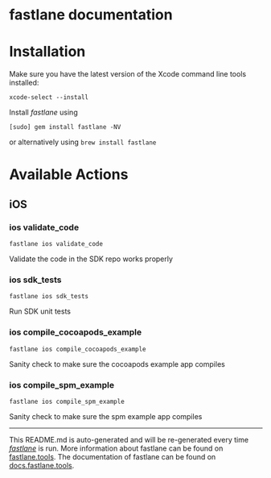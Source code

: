 fastlane documentation
================
# Installation

Make sure you have the latest version of the Xcode command line tools installed:

```
xcode-select --install
```

Install _fastlane_ using
```
[sudo] gem install fastlane -NV
```
or alternatively using `brew install fastlane`

# Available Actions
## iOS
### ios validate_code
```
fastlane ios validate_code
```
Validate the code in the SDK repo works properly
### ios sdk_tests
```
fastlane ios sdk_tests
```
Run SDK unit tests
### ios compile_cocoapods_example
```
fastlane ios compile_cocoapods_example
```
Sanity check to make sure the cocoapods example app compiles
### ios compile_spm_example
```
fastlane ios compile_spm_example
```
Sanity check to make sure the spm example app compiles

----

This README.md is auto-generated and will be re-generated every time [_fastlane_](https://fastlane.tools) is run.
More information about fastlane can be found on [fastlane.tools](https://fastlane.tools).
The documentation of fastlane can be found on [docs.fastlane.tools](https://docs.fastlane.tools).
